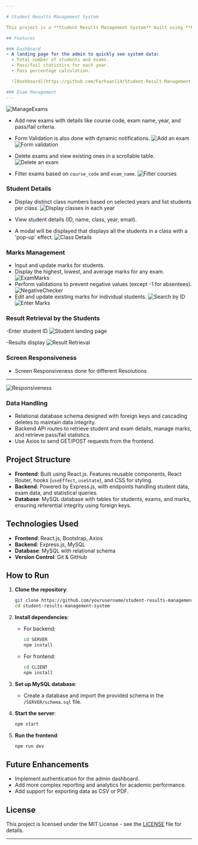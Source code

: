 ```yaml
---

# Student Results Management System

This project is a **Student Results Management System** built using **React.js** for the frontend and **Express.js** with a **MySQL** database for the backend. The system allows administrators to manage exams, student details and marks, providing an efficient way to track academic performance.

## Features

### Dashboard
- A landing page for the admin to quickly see system data:
  - Total number of students and exams.
  - Pass/fail statistics for each year.
  - Pass percentage calculation.

  ![Dashboard](https://github.com/Farhaan114/Student-Result-Management-System/blob/master/screenshots/ADMINHOME.png)

### Exam Management
---
```

![ManageExams](https://github.com/Farhaan114/Student-Result-Management-System/blob/master/screenshots/ManageExams.png)

- Add new exams with details like course code, exam name, year, and pass/fail criteria.
- Form Validation is also done with dynamic notifications.
 ![Add an exam](https://github.com/Farhaan114/Student-Result-Management-System/blob/master/screenshots/ExamCreated.png)
 ![Form validation](https://github.com/Farhaan114/Student-Result-Management-System/blob/master/screenshots/form%20validation.png)


- Delete exams and view existing ones in a scrollable table.
 ![Delete an exam](https://github.com/Farhaan114/Student-Result-Management-System/blob/master/screenshots/Delete%20exam.png)

- Filter exams based on `course_code` and `exam_name`.
 ![Filter courses](https://github.com/Farhaan114/Student-Result-Management-System/blob/master/screenshots/search%20by%20course_code.png)


### Student Details
- Display distinct class numbers based on selected years and list students per class.
 ![Display classes in each year](https://github.com/Farhaan114/Student-Result-Management-System/blob/master/screenshots/View%20classes%20in%20years.png)

- View student details (ID, name, class, year, email).
- A modal will be displayed that displays all the students in a class with a 'pop-up' effect.
 ![Class Details](https://github.com/Farhaan114/Student-Result-Management-System/blob/master/screenshots/Class%20Details.png)


### Marks Management
- Input and update marks for students.
- Display the highest, lowest, and average marks for any exam.
 ![ExamMarks](https://github.com/Farhaan114/Student-Result-Management-System/blob/master/screenshots/ExamMarks.png)
- Perform validations to prevent negative values (except -1 for absentees).
   ![NegativeChecker](https://github.com/Farhaan114/Student-Result-Management-System/blob/master/screenshots/negativemarks.png)
- Edit and update existing marks for individual students.
 ![Search by ID](https://github.com/Farhaan114/Student-Result-Management-System/blob/master/screenshots/search%20for%20id.png)
 ![Enter Marks](https://github.com/Farhaan114/Student-Result-Management-System/blob/master/screenshots/enter%20marks.png)


### Result Retrieval by the Students
-Enter student ID
 ![Student landing page](https://github.com/Farhaan114/Student-Result-Management-System/blob/master/screenshots/Students%20Landing%20Page.png)

-Results display
 ![Result Retrieval](https://github.com/Farhaan114/Student-Result-Management-System/blob/master/screenshots/Result%20retireval.png)


### Screen Responsiveness
- Screen Responsiveness done for different Resolutions
---
  ![Responsiveness](https://github.com/Farhaan114/Student-Result-Management-System/blob/master/screenshots/Responsiveness.png)


### Data Handling
- Relational database schema designed with foreign keys and cascading deletes to maintain data integrity.
- Backend API routes to retrieve student and exam details, manage marks, and retrieve pass/fail statistics.
- Use Axios to send GET/POST requests from the frontend.

## Project Structure

- **Frontend**: Built using React.js. Features reusable components, React Router, hooks (`useEffect`, `useState`), and CSS for styling.
- **Backend**: Powered by Express.js, with endpoints handling student data, exam data, and statistical queries.
- **Database**: MySQL database with tables for students, exams, and marks, ensuring referential integrity using foreign keys.


## Technologies Used

- **Frontend**: React.js, Bootstrap, Axios
- **Backend**: Express.js, MySQL
- **Database**: MySQL with relational schema
- **Version Control**: Git & GitHub

## How to Run

1. **Clone the repository**:
   ```bash
   git clone https://github.com/yourusername/student-results-management-system.git
   cd student-results-management-system
   ```

2. **Install dependencies**:
   - For backend:
     ```bash
     cd SERVER
     npm install
     ```
   - For frontend:
     ```bash
     cd CLIENT
     npm install
     ```

3. **Set up MySQL database**:
   - Create a database and import the provided schema in the `/SERVER/schema.sql` file.

4. **Start the server**:
   ```bash
   npm start
   ```

5. **Run the frontend**:
   ```bash
   npm run dev
   ```

## Future Enhancements

- Implement authentication for the admin dashboard.
- Add more complex reporting and analytics for academic performance.
- Add support for exporting data as CSV or PDF.

## License

This project is licensed under the MIT License - see the [LICENSE](LICENSE) file for details.

---
